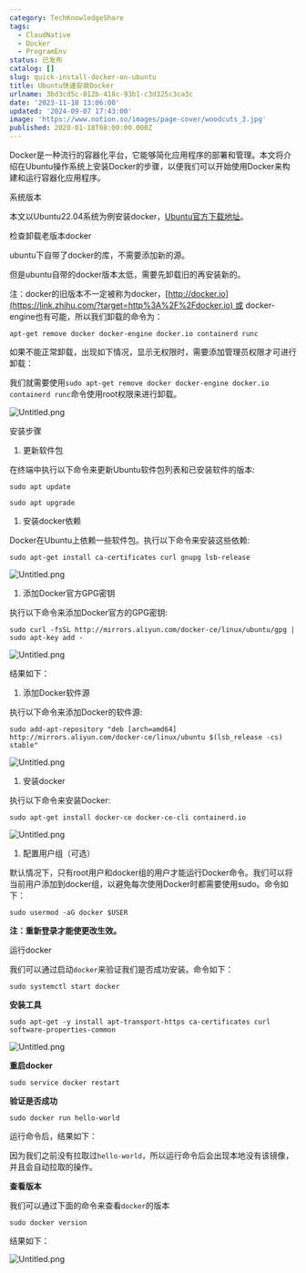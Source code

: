 ```yaml
---
category: TechKnowledgeShare
tags:
  - CloudNative
  - Docker
  - ProgramEnv
status: 已发布
catalog: []
slug: quick-install-docker-on-ubuntu
title: Ubuntu快速安装Docker
urlname: 3bd3cd5c-012b-418c-93b1-c3d325c3ca3c
date: '2023-11-18 13:06:00'
updated: '2024-09-07 17:43:00'
image: 'https://www.notion.so/images/page-cover/woodcuts_3.jpg'
published: 2020-01-18T08:00:00.000Z
---
```


Docker是一种流行的容器化平台，它能够简化应用程序的部署和管理。本文将介绍在Ubuntu操作系统上安装Docker的步骤，以便我们可以开始使用Docker来构建和运行容器化应用程序。


系统版本


本文以Ubuntu22.04系统为例安装docker，[Ubuntu官方下载地址](https://link.zhihu.com/?target=https%3A%2F%2Fubuntu.com%2Fdownload)。


检查卸载老版本docker


ubuntu下自带了docker的库，不需要添加新的源。


但是ubuntu自带的docker版本太低，需要先卸载旧的再安装新的。


注：docker的旧版本不一定被称为docker，[http://docker.io](https://link.zhihu.com/?target=http%3A%2F%2Fdocker.io) 或 docker-engine也有可能，所以我们卸载的命令为：


`apt-get remove docker docker-engine docker.io containerd runc`


如果不能正常卸载，出现如下情况，显示无权限时，需要添加管理员权限才可进行卸载：


我们就需要使用`sudo apt-get remove docker docker-engine docker.io containerd runc`命令使用root权限来进行卸载。


![Untitled.png](https://prod-files-secure.s3.us-west-2.amazonaws.com/5d24fe63-e567-4804-86f9-9fdc62e13082/39952d0f-7851-4550-b715-72a33876c773/Untitled.png?X-Amz-Algorithm=AWS4-HMAC-SHA256&X-Amz-Content-Sha256=UNSIGNED-PAYLOAD&X-Amz-Credential=ASIAZI2LB466QCVLA6NW%2F20250223%2Fus-west-2%2Fs3%2Faws4_request&X-Amz-Date=20250223T213333Z&X-Amz-Expires=3600&X-Amz-Security-Token=IQoJb3JpZ2luX2VjEOD%2F%2F%2F%2F%2F%2F%2F%2F%2F%2FwEaCXVzLXdlc3QtMiJGMEQCIFjA2EbornTo0B%2BiHZJIKszNvUQDhUG6Zh%2FEhZHHI9jCAiBsv%2BIf3fcMGC%2B6MiPSO%2FYapmAlx66%2FrIZgLpib0mB56Cr%2FAwgZEAAaDDYzNzQyMzE4MzgwNSIMb0z89pIiLJIdbd1zKtwDuec4HKfmTVi6MZtoIyGz19Or%2FXCN1VJcDlyPYmxamy1oUNfl6sRYTK%2BNRn7TADfyBJWff%2Bjqc97TWk6oPUw3poijYy18ZoagNNfN3UffRzjHCxWpmAM%2BWeDvkeGP3jhHCOrFZGBhpX5nRDYd96Jb5aSASL7uioWU6m0hBfsig1IorTmEQdv796%2FPSSkneUCZPe%2BtQXn7AEyIxlPARoOvGYSIZdb%2B8%2BaFQEYkXr%2FjCUjC98CD541Kx6OtIcvjOHpllzzSNWPj5eWRZV%2F9tOtdagdHBEwprHT6YazHJ%2BS2fr2L5GWa52F9aXoEHF8GO1dcPXInpNkBhUjWwXlLAAx9JdyOwoKz2oiACF7fMrSSkf%2FR0ut2AD0c%2FCdEV%2FjfYd6i44XOVerjZf3%2B63tL2u%2F%2B8pY1FCFDP2HUnUZUWUEFNvPt1TmKqOJkja7xPin1wRCKslQAa1cogb08Chu8nghZ%2BLUJQ2LgzPOzXHTYt9z1VTUT7GbKSy1%2FUkHPzy%2F1OKL1wH2B1H1DriZdDxbeyk3sDQ67aWiwLV3eAUy2logqRbamF4kE3IyOl70yrJWh4KwBV9OSjEQ%2Fbc4fr7eFThj4PDBRZsmYkH6nZ4gWa9cuwsdf9vGoboE%2BmMqYUc8wqovtvQY6pgFjz%2Fm7F9QtPfMZQesZeF30vpwxsB%2Bq15HV2ATUDGZ5o0UP4q%2B5grL6zgguQB%2FcdWF5H50PuQiupndHYtff2ZfaAtjq6BfbqkzOCgRS%2F001xrm0sE9dikNa3yrK%2F1ykqcCaQUF%2BdMwcyHHWKhD5o%2B5q5sCw%2BEB4yud1SK1uFwDZRKeIETT6cAiL26aTAYmSuKRUM594IysjjuDBMAkb%2Bs2ztZDVbS8f&X-Amz-Signature=9e865f6c2e5d29f75e6ad92c8194f95845703928f98941d468b787ee0f7888ec&X-Amz-SignedHeaders=host&x-id=GetObject)


安装步骤

1. 更新软件包

在终端中执行以下命令来更新Ubuntu软件包列表和已安装软件的版本:


`sudo apt update`


`sudo apt upgrade`

1. 安装docker依赖

Docker在Ubuntu上依赖一些软件包。执行以下命令来安装这些依赖:


`sudo apt-get install ca-certificates curl gnupg lsb-release`


![Untitled.png](https://prod-files-secure.s3.us-west-2.amazonaws.com/5d24fe63-e567-4804-86f9-9fdc62e13082/b5a549a8-6621-4824-a151-93e8b0592f14/Untitled.png?X-Amz-Algorithm=AWS4-HMAC-SHA256&X-Amz-Content-Sha256=UNSIGNED-PAYLOAD&X-Amz-Credential=ASIAZI2LB466QCVLA6NW%2F20250223%2Fus-west-2%2Fs3%2Faws4_request&X-Amz-Date=20250223T213333Z&X-Amz-Expires=3600&X-Amz-Security-Token=IQoJb3JpZ2luX2VjEOD%2F%2F%2F%2F%2F%2F%2F%2F%2F%2FwEaCXVzLXdlc3QtMiJGMEQCIFjA2EbornTo0B%2BiHZJIKszNvUQDhUG6Zh%2FEhZHHI9jCAiBsv%2BIf3fcMGC%2B6MiPSO%2FYapmAlx66%2FrIZgLpib0mB56Cr%2FAwgZEAAaDDYzNzQyMzE4MzgwNSIMb0z89pIiLJIdbd1zKtwDuec4HKfmTVi6MZtoIyGz19Or%2FXCN1VJcDlyPYmxamy1oUNfl6sRYTK%2BNRn7TADfyBJWff%2Bjqc97TWk6oPUw3poijYy18ZoagNNfN3UffRzjHCxWpmAM%2BWeDvkeGP3jhHCOrFZGBhpX5nRDYd96Jb5aSASL7uioWU6m0hBfsig1IorTmEQdv796%2FPSSkneUCZPe%2BtQXn7AEyIxlPARoOvGYSIZdb%2B8%2BaFQEYkXr%2FjCUjC98CD541Kx6OtIcvjOHpllzzSNWPj5eWRZV%2F9tOtdagdHBEwprHT6YazHJ%2BS2fr2L5GWa52F9aXoEHF8GO1dcPXInpNkBhUjWwXlLAAx9JdyOwoKz2oiACF7fMrSSkf%2FR0ut2AD0c%2FCdEV%2FjfYd6i44XOVerjZf3%2B63tL2u%2F%2B8pY1FCFDP2HUnUZUWUEFNvPt1TmKqOJkja7xPin1wRCKslQAa1cogb08Chu8nghZ%2BLUJQ2LgzPOzXHTYt9z1VTUT7GbKSy1%2FUkHPzy%2F1OKL1wH2B1H1DriZdDxbeyk3sDQ67aWiwLV3eAUy2logqRbamF4kE3IyOl70yrJWh4KwBV9OSjEQ%2Fbc4fr7eFThj4PDBRZsmYkH6nZ4gWa9cuwsdf9vGoboE%2BmMqYUc8wqovtvQY6pgFjz%2Fm7F9QtPfMZQesZeF30vpwxsB%2Bq15HV2ATUDGZ5o0UP4q%2B5grL6zgguQB%2FcdWF5H50PuQiupndHYtff2ZfaAtjq6BfbqkzOCgRS%2F001xrm0sE9dikNa3yrK%2F1ykqcCaQUF%2BdMwcyHHWKhD5o%2B5q5sCw%2BEB4yud1SK1uFwDZRKeIETT6cAiL26aTAYmSuKRUM594IysjjuDBMAkb%2Bs2ztZDVbS8f&X-Amz-Signature=dad7ea41b01b8c6654a9b17730bc5e249fbc02757304a5ac43ede56ef97abb06&X-Amz-SignedHeaders=host&x-id=GetObject)

1. 添加Docker官方GPG密钥

执行以下命令来添加Docker官方的GPG密钥:


`sudo curl -fsSL http://mirrors.aliyun.com/docker-ce/linux/ubuntu/gpg | sudo apt-key add -`


![Untitled.png](https://prod-files-secure.s3.us-west-2.amazonaws.com/5d24fe63-e567-4804-86f9-9fdc62e13082/98014b5e-f5b7-4b16-804e-ab6917971bd3/Untitled.png?X-Amz-Algorithm=AWS4-HMAC-SHA256&X-Amz-Content-Sha256=UNSIGNED-PAYLOAD&X-Amz-Credential=ASIAZI2LB466QCVLA6NW%2F20250223%2Fus-west-2%2Fs3%2Faws4_request&X-Amz-Date=20250223T213333Z&X-Amz-Expires=3600&X-Amz-Security-Token=IQoJb3JpZ2luX2VjEOD%2F%2F%2F%2F%2F%2F%2F%2F%2F%2FwEaCXVzLXdlc3QtMiJGMEQCIFjA2EbornTo0B%2BiHZJIKszNvUQDhUG6Zh%2FEhZHHI9jCAiBsv%2BIf3fcMGC%2B6MiPSO%2FYapmAlx66%2FrIZgLpib0mB56Cr%2FAwgZEAAaDDYzNzQyMzE4MzgwNSIMb0z89pIiLJIdbd1zKtwDuec4HKfmTVi6MZtoIyGz19Or%2FXCN1VJcDlyPYmxamy1oUNfl6sRYTK%2BNRn7TADfyBJWff%2Bjqc97TWk6oPUw3poijYy18ZoagNNfN3UffRzjHCxWpmAM%2BWeDvkeGP3jhHCOrFZGBhpX5nRDYd96Jb5aSASL7uioWU6m0hBfsig1IorTmEQdv796%2FPSSkneUCZPe%2BtQXn7AEyIxlPARoOvGYSIZdb%2B8%2BaFQEYkXr%2FjCUjC98CD541Kx6OtIcvjOHpllzzSNWPj5eWRZV%2F9tOtdagdHBEwprHT6YazHJ%2BS2fr2L5GWa52F9aXoEHF8GO1dcPXInpNkBhUjWwXlLAAx9JdyOwoKz2oiACF7fMrSSkf%2FR0ut2AD0c%2FCdEV%2FjfYd6i44XOVerjZf3%2B63tL2u%2F%2B8pY1FCFDP2HUnUZUWUEFNvPt1TmKqOJkja7xPin1wRCKslQAa1cogb08Chu8nghZ%2BLUJQ2LgzPOzXHTYt9z1VTUT7GbKSy1%2FUkHPzy%2F1OKL1wH2B1H1DriZdDxbeyk3sDQ67aWiwLV3eAUy2logqRbamF4kE3IyOl70yrJWh4KwBV9OSjEQ%2Fbc4fr7eFThj4PDBRZsmYkH6nZ4gWa9cuwsdf9vGoboE%2BmMqYUc8wqovtvQY6pgFjz%2Fm7F9QtPfMZQesZeF30vpwxsB%2Bq15HV2ATUDGZ5o0UP4q%2B5grL6zgguQB%2FcdWF5H50PuQiupndHYtff2ZfaAtjq6BfbqkzOCgRS%2F001xrm0sE9dikNa3yrK%2F1ykqcCaQUF%2BdMwcyHHWKhD5o%2B5q5sCw%2BEB4yud1SK1uFwDZRKeIETT6cAiL26aTAYmSuKRUM594IysjjuDBMAkb%2Bs2ztZDVbS8f&X-Amz-Signature=306c6b54ce725788f669d1a9d8bb6297ae470d8594d27dc4c5aeeeaa34544791&X-Amz-SignedHeaders=host&x-id=GetObject)


结果如下：

1. 添加Docker软件源

执行以下命令来添加Docker的软件源:


`sudo add-apt-repository "deb [arch=amd64] http://mirrors.aliyun.com/docker-ce/linux/ubuntu $(lsb_release -cs) stable"`


![Untitled.png](https://prod-files-secure.s3.us-west-2.amazonaws.com/5d24fe63-e567-4804-86f9-9fdc62e13082/7fc5bdbe-9d4c-48b8-ba03-3309380f47ba/Untitled.png?X-Amz-Algorithm=AWS4-HMAC-SHA256&X-Amz-Content-Sha256=UNSIGNED-PAYLOAD&X-Amz-Credential=ASIAZI2LB466QCVLA6NW%2F20250223%2Fus-west-2%2Fs3%2Faws4_request&X-Amz-Date=20250223T213333Z&X-Amz-Expires=3600&X-Amz-Security-Token=IQoJb3JpZ2luX2VjEOD%2F%2F%2F%2F%2F%2F%2F%2F%2F%2FwEaCXVzLXdlc3QtMiJGMEQCIFjA2EbornTo0B%2BiHZJIKszNvUQDhUG6Zh%2FEhZHHI9jCAiBsv%2BIf3fcMGC%2B6MiPSO%2FYapmAlx66%2FrIZgLpib0mB56Cr%2FAwgZEAAaDDYzNzQyMzE4MzgwNSIMb0z89pIiLJIdbd1zKtwDuec4HKfmTVi6MZtoIyGz19Or%2FXCN1VJcDlyPYmxamy1oUNfl6sRYTK%2BNRn7TADfyBJWff%2Bjqc97TWk6oPUw3poijYy18ZoagNNfN3UffRzjHCxWpmAM%2BWeDvkeGP3jhHCOrFZGBhpX5nRDYd96Jb5aSASL7uioWU6m0hBfsig1IorTmEQdv796%2FPSSkneUCZPe%2BtQXn7AEyIxlPARoOvGYSIZdb%2B8%2BaFQEYkXr%2FjCUjC98CD541Kx6OtIcvjOHpllzzSNWPj5eWRZV%2F9tOtdagdHBEwprHT6YazHJ%2BS2fr2L5GWa52F9aXoEHF8GO1dcPXInpNkBhUjWwXlLAAx9JdyOwoKz2oiACF7fMrSSkf%2FR0ut2AD0c%2FCdEV%2FjfYd6i44XOVerjZf3%2B63tL2u%2F%2B8pY1FCFDP2HUnUZUWUEFNvPt1TmKqOJkja7xPin1wRCKslQAa1cogb08Chu8nghZ%2BLUJQ2LgzPOzXHTYt9z1VTUT7GbKSy1%2FUkHPzy%2F1OKL1wH2B1H1DriZdDxbeyk3sDQ67aWiwLV3eAUy2logqRbamF4kE3IyOl70yrJWh4KwBV9OSjEQ%2Fbc4fr7eFThj4PDBRZsmYkH6nZ4gWa9cuwsdf9vGoboE%2BmMqYUc8wqovtvQY6pgFjz%2Fm7F9QtPfMZQesZeF30vpwxsB%2Bq15HV2ATUDGZ5o0UP4q%2B5grL6zgguQB%2FcdWF5H50PuQiupndHYtff2ZfaAtjq6BfbqkzOCgRS%2F001xrm0sE9dikNa3yrK%2F1ykqcCaQUF%2BdMwcyHHWKhD5o%2B5q5sCw%2BEB4yud1SK1uFwDZRKeIETT6cAiL26aTAYmSuKRUM594IysjjuDBMAkb%2Bs2ztZDVbS8f&X-Amz-Signature=f82a114f6f76900ee05b5ac6d13a3bd97f7da88c8a99baba4c988301f13bdca7&X-Amz-SignedHeaders=host&x-id=GetObject)

1. 安装docker

执行以下命令来安装Docker:


`sudo apt-get install docker-ce docker-ce-cli containerd.io`


![Untitled.png](https://prod-files-secure.s3.us-west-2.amazonaws.com/5d24fe63-e567-4804-86f9-9fdc62e13082/d5ede442-ffc5-49c3-a76a-76559a797244/Untitled.png?X-Amz-Algorithm=AWS4-HMAC-SHA256&X-Amz-Content-Sha256=UNSIGNED-PAYLOAD&X-Amz-Credential=ASIAZI2LB466QCVLA6NW%2F20250223%2Fus-west-2%2Fs3%2Faws4_request&X-Amz-Date=20250223T213333Z&X-Amz-Expires=3600&X-Amz-Security-Token=IQoJb3JpZ2luX2VjEOD%2F%2F%2F%2F%2F%2F%2F%2F%2F%2FwEaCXVzLXdlc3QtMiJGMEQCIFjA2EbornTo0B%2BiHZJIKszNvUQDhUG6Zh%2FEhZHHI9jCAiBsv%2BIf3fcMGC%2B6MiPSO%2FYapmAlx66%2FrIZgLpib0mB56Cr%2FAwgZEAAaDDYzNzQyMzE4MzgwNSIMb0z89pIiLJIdbd1zKtwDuec4HKfmTVi6MZtoIyGz19Or%2FXCN1VJcDlyPYmxamy1oUNfl6sRYTK%2BNRn7TADfyBJWff%2Bjqc97TWk6oPUw3poijYy18ZoagNNfN3UffRzjHCxWpmAM%2BWeDvkeGP3jhHCOrFZGBhpX5nRDYd96Jb5aSASL7uioWU6m0hBfsig1IorTmEQdv796%2FPSSkneUCZPe%2BtQXn7AEyIxlPARoOvGYSIZdb%2B8%2BaFQEYkXr%2FjCUjC98CD541Kx6OtIcvjOHpllzzSNWPj5eWRZV%2F9tOtdagdHBEwprHT6YazHJ%2BS2fr2L5GWa52F9aXoEHF8GO1dcPXInpNkBhUjWwXlLAAx9JdyOwoKz2oiACF7fMrSSkf%2FR0ut2AD0c%2FCdEV%2FjfYd6i44XOVerjZf3%2B63tL2u%2F%2B8pY1FCFDP2HUnUZUWUEFNvPt1TmKqOJkja7xPin1wRCKslQAa1cogb08Chu8nghZ%2BLUJQ2LgzPOzXHTYt9z1VTUT7GbKSy1%2FUkHPzy%2F1OKL1wH2B1H1DriZdDxbeyk3sDQ67aWiwLV3eAUy2logqRbamF4kE3IyOl70yrJWh4KwBV9OSjEQ%2Fbc4fr7eFThj4PDBRZsmYkH6nZ4gWa9cuwsdf9vGoboE%2BmMqYUc8wqovtvQY6pgFjz%2Fm7F9QtPfMZQesZeF30vpwxsB%2Bq15HV2ATUDGZ5o0UP4q%2B5grL6zgguQB%2FcdWF5H50PuQiupndHYtff2ZfaAtjq6BfbqkzOCgRS%2F001xrm0sE9dikNa3yrK%2F1ykqcCaQUF%2BdMwcyHHWKhD5o%2B5q5sCw%2BEB4yud1SK1uFwDZRKeIETT6cAiL26aTAYmSuKRUM594IysjjuDBMAkb%2Bs2ztZDVbS8f&X-Amz-Signature=8c614660e710279d49e0302abf86e5313a4682dd344ee3dd1de61adf40572c5e&X-Amz-SignedHeaders=host&x-id=GetObject)

1. 配置用户组（可选）

默认情况下，只有root用户和docker组的用户才能运行Docker命令。我们可以将当前用户添加到docker组，以避免每次使用Docker时都需要使用sudo。命令如下：


`sudo usermod -aG docker $USER`


**注：重新登录才能使更改生效。**


运行docker


我们可以通过启动`docker`来验证我们是否成功安装。命令如下：


`sudo systemctl start docker`


**安装工具**


`sudo apt-get -y install apt-transport-https ca-certificates curl software-properties-common`


![Untitled.png](https://prod-files-secure.s3.us-west-2.amazonaws.com/5d24fe63-e567-4804-86f9-9fdc62e13082/0c3615c1-94db-46f5-9743-68bb221a9964/Untitled.png?X-Amz-Algorithm=AWS4-HMAC-SHA256&X-Amz-Content-Sha256=UNSIGNED-PAYLOAD&X-Amz-Credential=ASIAZI2LB466QCVLA6NW%2F20250223%2Fus-west-2%2Fs3%2Faws4_request&X-Amz-Date=20250223T213333Z&X-Amz-Expires=3600&X-Amz-Security-Token=IQoJb3JpZ2luX2VjEOD%2F%2F%2F%2F%2F%2F%2F%2F%2F%2FwEaCXVzLXdlc3QtMiJGMEQCIFjA2EbornTo0B%2BiHZJIKszNvUQDhUG6Zh%2FEhZHHI9jCAiBsv%2BIf3fcMGC%2B6MiPSO%2FYapmAlx66%2FrIZgLpib0mB56Cr%2FAwgZEAAaDDYzNzQyMzE4MzgwNSIMb0z89pIiLJIdbd1zKtwDuec4HKfmTVi6MZtoIyGz19Or%2FXCN1VJcDlyPYmxamy1oUNfl6sRYTK%2BNRn7TADfyBJWff%2Bjqc97TWk6oPUw3poijYy18ZoagNNfN3UffRzjHCxWpmAM%2BWeDvkeGP3jhHCOrFZGBhpX5nRDYd96Jb5aSASL7uioWU6m0hBfsig1IorTmEQdv796%2FPSSkneUCZPe%2BtQXn7AEyIxlPARoOvGYSIZdb%2B8%2BaFQEYkXr%2FjCUjC98CD541Kx6OtIcvjOHpllzzSNWPj5eWRZV%2F9tOtdagdHBEwprHT6YazHJ%2BS2fr2L5GWa52F9aXoEHF8GO1dcPXInpNkBhUjWwXlLAAx9JdyOwoKz2oiACF7fMrSSkf%2FR0ut2AD0c%2FCdEV%2FjfYd6i44XOVerjZf3%2B63tL2u%2F%2B8pY1FCFDP2HUnUZUWUEFNvPt1TmKqOJkja7xPin1wRCKslQAa1cogb08Chu8nghZ%2BLUJQ2LgzPOzXHTYt9z1VTUT7GbKSy1%2FUkHPzy%2F1OKL1wH2B1H1DriZdDxbeyk3sDQ67aWiwLV3eAUy2logqRbamF4kE3IyOl70yrJWh4KwBV9OSjEQ%2Fbc4fr7eFThj4PDBRZsmYkH6nZ4gWa9cuwsdf9vGoboE%2BmMqYUc8wqovtvQY6pgFjz%2Fm7F9QtPfMZQesZeF30vpwxsB%2Bq15HV2ATUDGZ5o0UP4q%2B5grL6zgguQB%2FcdWF5H50PuQiupndHYtff2ZfaAtjq6BfbqkzOCgRS%2F001xrm0sE9dikNa3yrK%2F1ykqcCaQUF%2BdMwcyHHWKhD5o%2B5q5sCw%2BEB4yud1SK1uFwDZRKeIETT6cAiL26aTAYmSuKRUM594IysjjuDBMAkb%2Bs2ztZDVbS8f&X-Amz-Signature=414bc8e6df2513e6155384e91830da28ba16977ced84b17101390e7591548bc1&X-Amz-SignedHeaders=host&x-id=GetObject)


**重启docker**


`sudo service docker restart`


**验证是否成功**


`sudo docker run hello-world`


运行命令后，结果如下：


因为我们之前没有拉取过`hello-world`，所以运行命令后会出现本地没有该镜像，并且会自动拉取的操作。


**查看版本**


我们可以通过下面的命令来查看`docker`的版本


`sudo docker version`


结果如下：


![Untitled.png](https://prod-files-secure.s3.us-west-2.amazonaws.com/5d24fe63-e567-4804-86f9-9fdc62e13082/efdb509a-3c1e-41a3-91ee-a1bd88793688/Untitled.png?X-Amz-Algorithm=AWS4-HMAC-SHA256&X-Amz-Content-Sha256=UNSIGNED-PAYLOAD&X-Amz-Credential=ASIAZI2LB466QCVLA6NW%2F20250223%2Fus-west-2%2Fs3%2Faws4_request&X-Amz-Date=20250223T213333Z&X-Amz-Expires=3600&X-Amz-Security-Token=IQoJb3JpZ2luX2VjEOD%2F%2F%2F%2F%2F%2F%2F%2F%2F%2FwEaCXVzLXdlc3QtMiJGMEQCIFjA2EbornTo0B%2BiHZJIKszNvUQDhUG6Zh%2FEhZHHI9jCAiBsv%2BIf3fcMGC%2B6MiPSO%2FYapmAlx66%2FrIZgLpib0mB56Cr%2FAwgZEAAaDDYzNzQyMzE4MzgwNSIMb0z89pIiLJIdbd1zKtwDuec4HKfmTVi6MZtoIyGz19Or%2FXCN1VJcDlyPYmxamy1oUNfl6sRYTK%2BNRn7TADfyBJWff%2Bjqc97TWk6oPUw3poijYy18ZoagNNfN3UffRzjHCxWpmAM%2BWeDvkeGP3jhHCOrFZGBhpX5nRDYd96Jb5aSASL7uioWU6m0hBfsig1IorTmEQdv796%2FPSSkneUCZPe%2BtQXn7AEyIxlPARoOvGYSIZdb%2B8%2BaFQEYkXr%2FjCUjC98CD541Kx6OtIcvjOHpllzzSNWPj5eWRZV%2F9tOtdagdHBEwprHT6YazHJ%2BS2fr2L5GWa52F9aXoEHF8GO1dcPXInpNkBhUjWwXlLAAx9JdyOwoKz2oiACF7fMrSSkf%2FR0ut2AD0c%2FCdEV%2FjfYd6i44XOVerjZf3%2B63tL2u%2F%2B8pY1FCFDP2HUnUZUWUEFNvPt1TmKqOJkja7xPin1wRCKslQAa1cogb08Chu8nghZ%2BLUJQ2LgzPOzXHTYt9z1VTUT7GbKSy1%2FUkHPzy%2F1OKL1wH2B1H1DriZdDxbeyk3sDQ67aWiwLV3eAUy2logqRbamF4kE3IyOl70yrJWh4KwBV9OSjEQ%2Fbc4fr7eFThj4PDBRZsmYkH6nZ4gWa9cuwsdf9vGoboE%2BmMqYUc8wqovtvQY6pgFjz%2Fm7F9QtPfMZQesZeF30vpwxsB%2Bq15HV2ATUDGZ5o0UP4q%2B5grL6zgguQB%2FcdWF5H50PuQiupndHYtff2ZfaAtjq6BfbqkzOCgRS%2F001xrm0sE9dikNa3yrK%2F1ykqcCaQUF%2BdMwcyHHWKhD5o%2B5q5sCw%2BEB4yud1SK1uFwDZRKeIETT6cAiL26aTAYmSuKRUM594IysjjuDBMAkb%2Bs2ztZDVbS8f&X-Amz-Signature=7727e4569437b44bbda668d854b253fab50a03ec0b68d48364dfb0e7d8eb145e&X-Amz-SignedHeaders=host&x-id=GetObject)

